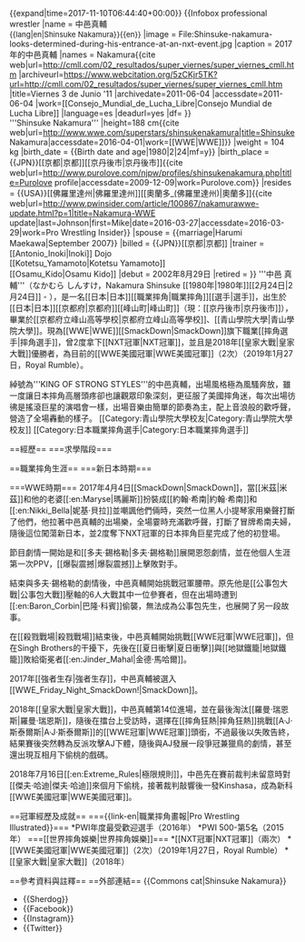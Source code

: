 {{expand|time=2017-11-10T06:44:40+00:00}}
{{Infobox professional wrestler
|name        = 中邑真輔<br/><font size=-1>{{lang|en|Shinsuke Nakamura}}{{en}}</font> 
|image       = File:Shinsuke-nakamura-looks-determined-during-his-entrance-at-an-nxt-event.jpg
|caption     = 2017年的中邑真輔
|names       = Nakamura<ref>{{cite web|url=http://cmll.com/02_resultados/super_viernes/super_viernes_cmll.htm |archiveurl=https://www.webcitation.org/5zCKjr5TK?url=http://cmll.com/02_resultados/super_viernes/super_viernes_cmll.htm |title=Viernes 3 de Junio '11 |archivedate=2011-06-04 |accessdate=2011-06-04 |work=[[Consejo_Mundial_de_Lucha_Libre|Consejo Mundial de Lucha Libre]] |language=es |deadurl=yes |df= }}</ref><br>'''Shinsuke Nakamura'''<ref name=NJPW/>
|height=188 cm<ref name=NJPW/><ref name=WWE>{{cite web|url=http://www.wwe.com/superstars/shinsukenakamura|title=Shinsuke Nakamura|accessdate=2016-04-01|work=[[WWE|WWE]]}}</ref>
|weight      = 104 kg<ref name=NJPW/><ref name=WWE/>
|birth_date  = {{Birth date and age|1980|2|24|mf=y}}<ref name=NJPW/>
|birth_place =  {{JPN}}[[京都|京都]][[京丹後市|京丹後市]]<ref name=NJPW/><ref name=Purolove>{{cite web|url=http://www.purolove.com/njpw/profiles/shinsukenakamura.php|title=Purolove profile|accessdate=2009-12-09|work=Purolove.com}}</ref>
|resides     = {{USA}}[[佛羅里達州|佛羅里達州]][[奧蘭多_(佛羅里達州)|奧蘭多]]<ref>{{cite web|url=http://www.pwinsider.com/article/100867/nakamurawwe-update.html?p=1|title=Nakamura-WWE update|last=Johnson|first=Mike|date=2016-03-27|accessdate=2016-03-29|work=Pro Wrestling Insider}}</ref> 
|spouse      = {{marriage|Harumi Maekawa|September 2007}}
|billed      = {{JPN}}[[京都|京都]]
|trainer     = [[Antonio_Inoki|Inoki]] Dojo<ref name=Cage/><br>[[Kotetsu_Yamamoto|Kotetsu Yamamoto]]<ref name=Cage/><br>[[Osamu_Kido|Osamu Kido]]<ref name=Cage/>
|debut       = 2002年8月29日<ref name=NJPW/><ref name=PuroCentral/>
|retired    =
}}
'''中邑 真輔'''（なかむら しんすけ，Nakamura Shinsuke [[1980年|1980年]][[2月24日|2月24日]] - ），是一名[[日本|日本]][[職業摔角|職業摔角]][[選手|選手]]，出生於[[日本|日本]][[京都府|京都府]][[峰山町|峰山町]]（現：[[京丹後市|京丹後市]]），畢業於[[京都府立峰山高等學校|京都府立峰山高等學校]]、[[青山學院大學|青山學院大學]]。現為[[WWE|WWE]][[SmackDown|SmackDown]]旗下職業[[摔角選手|摔角選手]]，曾2度拿下[[NXT冠軍|NXT冠軍]]，並且是2018年[[皇家大戰|皇家大戰]]優勝者，為目前的[[WWE美國冠軍|WWE美國冠軍]]（2次）（2019年1月27日，Royal Rumble）。

綽號為'''KING OF STRONG STYLES'''的中邑真輔，出場風格極為風騷奔放，雖一度讓日本摔角高層頭疼卻也讓觀眾印象深刻，更征服了美國摔角迷，每次出場彷彿是搖滾巨星的演唱會一樣，出場音樂由簡單的節奏為主，配上音浪般的歡呼聲，營造了全場轟動的樣子。
[[Category:青山學院大學校友|Category:青山學院大學校友]]
[[Category:日本職業摔角選手|Category:日本職業摔角選手]]

==經歷==
===求學階段===

==職業摔角生涯==
===新日本時期===

===WWE時期===
2017年4月4日[[SmackDown|SmackDown]]，當[[米茲|米茲]]和他的老婆[[:en:Maryse|瑪麗斯]]扮裝成[[約翰·希南|約翰·希南]]和[[:en:Nikki_Bella|妮基·貝拉]]並嘲諷他們倆時，突然一位黑人小提琴家用樂聲打斷了他們，他拉著中邑真輔的出場樂，全場霎時充滿歡呼聲，打斷了冒牌希南夫婦，隨後這位闖蕩新日本，並2度奪下NXT冠軍的日本摔角巨星完成了他的初登場。

節目劇情一開始是和[[多夫·錫格勒|多夫·錫格勒]]展開恩怨劇情，並在他個人生涯第一次PPV，[[爆裂震撼|爆裂震撼]]上擊敗對手。

結束與多夫·錫格勒的劇情後，中邑真輔開始挑戰冠軍腰帶。原先他是[[公事包大戰|公事包大戰]]壓軸的6人大戰其中一位參賽者，但在出場時遭到[[:en:Baron_Corbin|巴隆·科賓]]偷襲，無法成為公事包先生，也展開了另一段故事。

在[[殺戮戰場|殺戮戰場]]結束後，中邑真輔開始挑戰[[WWE冠軍|WWE冠軍]]，但在Singh Brothers的干擾下，先後在[[夏日衝擊|夏日衝擊]]與[[地獄鐵籠|地獄鐵籠]]敗給衛冕者[[:en:Jinder_Mahal|金德·馬哈爾]]。

2017年[[強者生存|強者生存]]，中邑真輔被選入[[WWE_Friday_Night_SmackDown!|SmackDown]]。

2018年[[皇家大戰|皇家大戰]]，中邑真輔第14位進場，並在最後淘汰[[羅曼·瑞恩斯|羅曼·瑞恩斯]]，隨後在擂台上受訪時，選擇在[[摔角狂熱|摔角狂熱]]挑戰[[A·J·斯泰爾斯|A·J·斯泰爾斯]]的[[WWE冠軍|WWE冠軍]]頭銜，不過最後以失敗告終，結果賽後突然轉為反派攻擊AJ下體，隨後與AJ發展一段爭冠兼獵鳥的劇情，甚至還出現互相月下偷桃的戲碼。

2018年7月16日[[:en:Extreme_Rules|極限規則]]，中邑先在賽前裁判未留意時對[[傑夫·哈迪|傑夫·哈迪]]來個月下偷桃，接著裁判敲響後一發Kinshasa，成為新科[[WWE美國冠軍|WWE美國冠軍]]。

==冠軍經歷及成就==
==={{link-en|職業摔角畫報|Pro Wrestling Illustrated}}===
*PWI年度最受歡迎選手（2016年）
*PWI 500-第5名（2015年）
===[[世界摔角娛樂|世界摔角娛樂]]===
*[[NXT冠軍|NXT冠軍]]（兩次） 
*[[WWE美國冠軍|WWE美國冠軍]]（2次）（2019年1月27日，Royal Rumble）
*[[皇家大戰|皇家大戰]]（2018年）

==參考資料與註釋==
<references/>
==外部連結==
{{Commons cat|Shinsuke Nakamura}}
* {{Sherdog}}
* {{Facebook}}
* {{Instagram}}
* {{Twitter}}